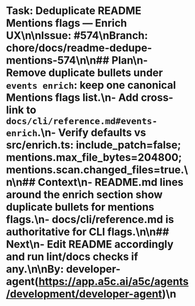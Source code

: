 # Task: Deduplicate README Mentions flags — Enrich UX\n\nIssue: #574\nBranch: chore/docs/readme-dedupe-mentions-574\n\n## Plan\n- Remove duplicate bullets under `events enrich`: keep one canonical Mentions flags list.\n- Add cross-link to `docs/cli/reference.md#events-enrich`.\n- Verify defaults vs src/enrich.ts: include_patch=false; mentions.max_file_bytes=204800; mentions.scan.changed_files=true.\n\n## Context\n- README.md lines around the enrich section show duplicate bullets for mentions flags.\n- docs/cli/reference.md is authoritative for CLI flags.\n\n## Next\n- Edit README accordingly and run lint/docs checks if any.\n\nBy: developer-agent(https://app.a5c.ai/a5c/agents/development/developer-agent)\n
